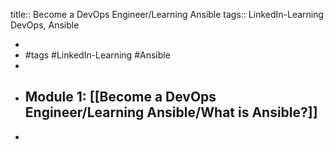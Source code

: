 title:: Become a DevOps Engineer/Learning Ansible
tags:: LinkedIn-Learning DevOps, Ansible

-
- #tags #LinkedIn-Learning #Ansible
-
- ## Module 1: [[Become a DevOps Engineer/Learning Ansible/What is Ansible?]]
-
